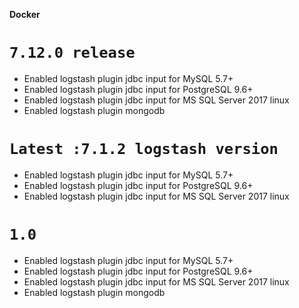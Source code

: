 **Docker**

# `7.12.0 release`
- Enabled logstash plugin jdbc input for MySQL 5.7+
- Enabled logstash plugin jdbc input for PostgreSQL 9.6+
- Enabled logstash plugin jdbc input for MS SQL Server 2017 linux
- Enabled logstash plugin mongodb
# `Latest :7.1.2 logstash version`
- Enabled logstash plugin jdbc input for MySQL 5.7+
- Enabled logstash plugin jdbc input for PostgreSQL 9.6+
- Enabled logstash plugin jdbc input for MS SQL Server 2017 linux

# `1.0`
- Enabled logstash plugin jdbc input for MySQL 5.7+
- Enabled logstash plugin jdbc input for PostgreSQL 9.6+
- Enabled logstash plugin jdbc input for MS SQL Server 2017 linux
- Enabled logstash plugin mongodb